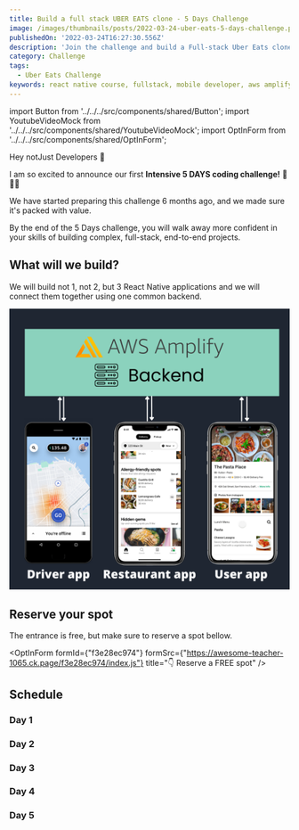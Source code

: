 ```yaml
---
title: Build a full stack UBER EATS clone - 5 Days Challenge
image: /images/thumbnails/posts/2022-03-24-uber-eats-5-days-challenge.png
publishedOn: '2022-03-24T16:27:30.556Z'
description: 'Join the challenge and build a Full-stack Uber Eats clone, including 2 React Native apps and their backend in just 5 DAYS'
category: Challenge
tags:
  - Uber Eats Challenge
keywords: react native course, fullstack, mobile developer, aws amplify, uber eats coding challenge
---
```


import Button from '../../../src/components/shared/Button';
import YoutubeVideoMock from '../../../src/components/shared/YoutubeVideoMock';
import OptInForm from '../../../src/components/shared/OptInForm';

Hey notJust Developers 👋

I am so excited to announce our first **Intensive 5 DAYS coding challenge!** 🚀🚀🚀

We have started preparing this challenge 6 months ago, and we made sure it's packed with value.

By the end of the 5 Days challenge, you will walk away more confident in your skills of building complex, full-stack, end-to-end projects.

## What will we build?

We will build not 1, not 2, but 3 React Native applications and we will connect them together using one common backend.

![3 apps that we will build: Driver, user and restaurant app](./apps.png)

## Reserve your spot

The entrance is free, but make sure to reserve a spot bellow.

<OptInForm formId={"f3e28ec974"} formSrc={"https://awesome-teacher-1065.ck.page/f3e28ec974/index.js"} title="👇 Reserve a FREE spot" />

## Schedule

### Day 1

<YoutubeVideoMock 
  title="Day 1: Build a full stack UBER EATS clone 🔴" 
  description="Join the challenge and build a Full-stack Uber Eats clone, including 2 React Native apps and their backend in just 5 DAYS." 
  url="https://youtu.be/VMcK6Z8tbWU"
  imageUri="/images/posts/2022-03-24-uber-eats-5-days-challenge/thumbnail.png"
/>

### Day 2

<YoutubeVideoMock
  title="Day 2: Build a full stack UBER EATS clone 🔴"
  description="Join the challenge and build a Full-stack Uber Eats clone, including 2 React Native apps and their backend in just 5 DAYS."
  url="https://youtu.be/LOxD87qGiN0"
  imageUri="/images/posts/2022-03-24-uber-eats-5-days-challenge/thumbnail.png"
/>

### Day 3

<YoutubeVideoMock 
  title="Day 3: Build a full stack UBER EATS clone 🔴" 
  description="Join the challenge and build a Full-stack Uber Eats clone, including 2 React Native apps and their backend in just 5 DAYS." 
  url="https://youtu.be/v4stJVz6W6I"
  imageUri="/images/posts/2022-03-24-uber-eats-5-days-challenge/thumbnail.png"
/>

### Day 4

<YoutubeVideoMock
  title="Day 4: Build a full stack UBER EATS clone 🔴"
  description="Join the challenge and build a Full-stack Uber Eats clone, including 2 React Native apps and their backend in just 5 DAYS."
  url="https://youtu.be/x4B4RO26r4Y"
  imageUri="/images/posts/2022-03-24-uber-eats-5-days-challenge/thumbnail.png"
/>

### Day 5

<YoutubeVideoMock 
  title="Day 5: Build a full stack UBER EATS clone 🔴" 
  description="Join the challenge and build a Full-stack Uber Eats clone, including 2 React Native apps and their backend in just 5 DAYS."
  url="https://youtu.be/RIRsLyIjBzk" 
  imageUri="/images/posts/2022-03-24-uber-eats-5-days-challenge/thumbnail.png"
/>
